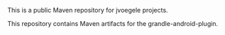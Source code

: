 This is a public Maven repository for jvoegele projects.

This repository contains Maven artifacts for the grandle-android-plugin.
